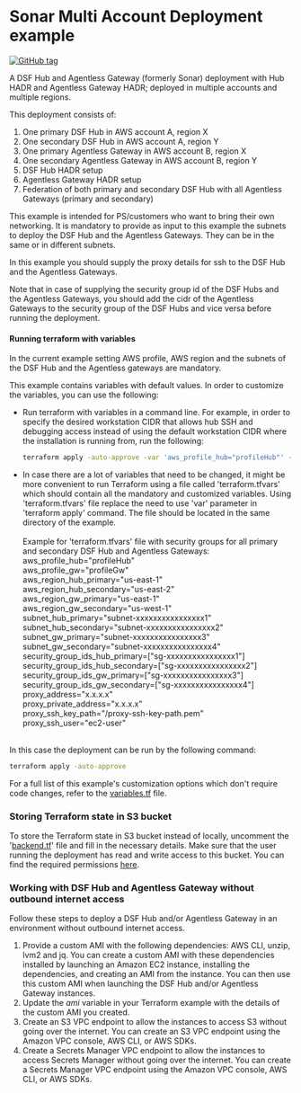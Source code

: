# Sonar Multi Account Deployment example
[![GitHub tag](https://img.shields.io/github/v/tag/imperva/dsfkit.svg)](https://github.com/imperva/dsfkit/tags)

A DSF Hub and Agentless Gateway (formerly Sonar) deployment with Hub HADR and Agentless Gateway HADR; deployed in multiple accounts and multiple regions.

This deployment consists of:

1. One primary DSF Hub in AWS account A, region X
2. One secondary DSF Hub in AWS account A, region Y
3. One primary Agentless Gateway in AWS account B, region X
4. One secondary Agentless Gateway in AWS account B, region Y
5. DSF Hub HADR setup
6. Agentless Gateway HADR setup
7. Federation of both primary and secondary DSF Hub with all Agentless Gateways (primary and secondary)

This example is intended for PS/customers who want to bring their own networking.
It is mandatory to provide as input to this example the subnets to deploy the DSF Hub and the Agentless Gateways.
They can be in the same or in different subnets.<br/>

In this example you should supply the proxy details for ssh to the DSF Hub and the Agentless Gateways.<br/>

Note that in case of supplying the security group id of the DSF Hubs and the Agentless Gateways, you should add the cidr of the Agentless Gateways to the security group of the DSF Hubs and vice versa before running the deployment.<br/>

#### Running terraform with variables
In the current example setting AWS profile, AWS region and the subnets of the DSF Hub and the Agentless gateways are mandatory.<br/>

This example contains variables with default values. In order to customize the variables, you can use the following:
* Run terraform with variables in a command line. For example, in order to specify the desired workstation CIDR that allows hub SSH and debugging access instead of using the default workstation CIDR where the installation is running from, run the following:<br/>
  ```bash
  terraform apply -auto-approve -var 'aws_profile_hub="profileHub"' -var 'aws_profile_gw="profileGw"' -var 'aws_region_hub_primary="us-east-1"' -var 'aws_region_hub_secondary="us-east-2"' -var 'aws_region_gw_primary="us-east-1"' -var 'aws_region_gw_secondary="us-west-1"' -var 'subnet_hub_primary="subnet-xxxxxxxxxxxxxxxx1"' -var 'subnet_hub_secondary="subnet-xxxxxxxxxxxxxxxx2"' -var 'subnet_gw_primary="subnet-xxxxxxxxxxxxxxxx3"' -var 'subnet_gw_secondary="subnet-xxxxxxxxxxxxxxxx4"' -var 'workstation_cidr=["10.0.0.0/24"]' -var 'proxy_address="x.x.x.x"' -var 'proxy_private_address="x.x.x.x"' -var 'proxy_ssh_key_path="/proxy-ssh-key-path.pem"' -var 'proxy_ssh_user="ec2-user"'
   ```
* In case there are a lot of variables that need to be changed, it might be more convenient to run Terraform using a file called 'terraform.tfvars' which should contain all the mandatory and customized variables. Using 'terraform.tfvars' file replace the need to use 'var' parameter in 'terraform apply' command. The file should be located in the same directory of the example.<br/><br/>
  Example for 'terraform.tfvars' file with security groups for all primary and secondary DSF Hub and Agentless Gateways:<br/>
  aws_profile_hub="profileHub"<br/>
  aws_profile_gw="profileGw"<br/>
  aws_region_hub_primary="us-east-1"<br/>
  aws_region_hub_secondary="us-east-2"<br/>
  aws_region_gw_primary="us-east-1"<br/>
  aws_region_gw_secondary="us-west-1"<br/>
  subnet_hub_primary="subnet-xxxxxxxxxxxxxxxx1"<br/>
  subnet_hub_secondary="subnet-xxxxxxxxxxxxxxxx2"<br/>
  subnet_gw_primary="subnet-xxxxxxxxxxxxxxxx3"<br/>
  subnet_gw_secondary="subnet-xxxxxxxxxxxxxxxx4"<br/>
  security_group_ids_hub_primary=["sg-xxxxxxxxxxxxxxxx1"]<br/>
  security_group_ids_hub_secondary=["sg-xxxxxxxxxxxxxxxx2"]<br/>
  security_group_ids_gw_primary=["sg-xxxxxxxxxxxxxxxx3"]<br/>
  security_group_ids_gw_secondary=["sg-xxxxxxxxxxxxxxxx4"]<br/>
  proxy_address="x.x.x.x"<br/>
  proxy_private_address="x.x.x.x"<br/>
  proxy_ssh_key_path="/proxy-ssh-key-path.pem"<br/>
  proxy_ssh_user="ec2-user"<br/><br/>


In this case the deployment can be run by the following command:
  ```bash
  terraform apply -auto-approve
   ```
For a full list of this example's customization options which don't require code changes, refer to the [variables.tf](./variables.tf) file.

### Storing Terraform state in S3 bucket
To store the Terraform state in S3 bucket instead of locally, uncomment the '[backend.tf](./backend.tf)' file and fill in the necessary details.
Make sure that the user running the deployment has read and write access to this bucket. You can find the required permissions [here](https://developer.hashicorp.com/terraform/language/settings/backends/s3#s3-bucket-permissions).

### Working with DSF Hub and Agentless Gateway without outbound internet access
Follow these steps to deploy a DSF Hub and/or Agentless Gateway in an environment without outbound internet access.
1. Provide a custom AMI with the following dependencies: AWS CLI, unzip, lvm2 and jq.
   You can create a custom AMI with these dependencies installed by launching an Amazon EC2 instance, installing the dependencies, and creating an AMI from the instance.
   You can then use this custom AMI when launching the DSF Hub and/or Agentless Gateway instances.
2. Update the _ami_ variable in your Terraform example with the details of the custom AMI you created.
3. Create an S3 VPC endpoint to allow the instances to access S3 without going over the internet. You can create an S3 VPC endpoint using the Amazon VPC console, AWS CLI, or AWS SDKs.
4. Create a Secrets Manager VPC endpoint to allow the instances to access Secrets Manager without going over the internet. You can create a Secrets Manager VPC endpoint using the Amazon VPC console, AWS CLI, or AWS SDKs.
